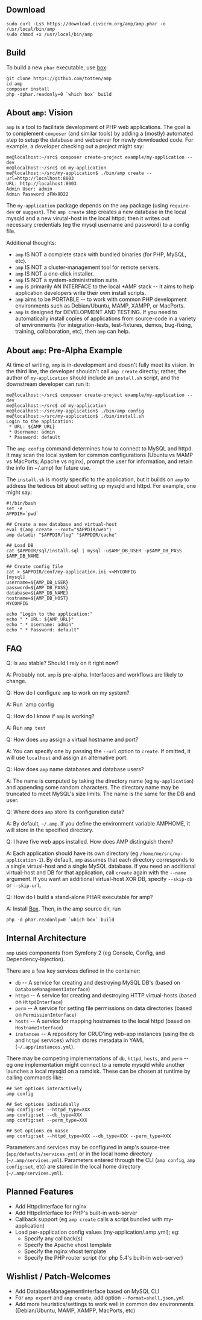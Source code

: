 ## Download

```
sudo curl -LsS https://download.civicrm.org/amp/amp.phar -o /usr/local/bin/amp
sudo chmod +x /usr/local/bin/amp
```

## Build

To build a new `phar` executable, use [box](http://box-project.github.io/box2/):

```
git clone https://github.com/totten/amp
cd amp
composer install
php -dphar.readonly=0 `which box` build
```

## About `amp`: Vision ##

`amp` is a tool to facilitate development of PHP web applications. The goal is
to complement `composer` (and similar tools) by adding a (mostly) automated
step to setup the database and webserver for newly downloaded code. For example,
a developer checking out a project might say:

```
me@localhost:~/src$ composer create-project example/my-application --dev
me@localhost:~/src$ cd my-application
me@localhost:~/src/my-application$ ./bin/amp create --url=http://localhost:8003
URL: http://localhost:8003
Admin User: admin
Admin Password zFWx9D22
```

The `my-application` package depends on the `amp` package (using `require-dev` or
`suggest`).  The `amp create` step creates a new database in the local mysqld and
a new virutal-host in the local httpd; then it writes out necessary credentials
(eg the mysql username and password) to a config file.

Additional thoughts:

 * `amp` IS NOT a complete stack with bundled binaries (for PHP, MySQL, etc).
 * `amp` IS NOT a cluster-management tool for remote servers.
 * `amp` IS NOT a one-click installer.
 * `amp` IS NOT a system-administration suite.
 * `amp` is primarily AN INTERFACE to the local *AMP stack -- it aims to help
   application developers write their own install scripts.
 * `amp` aims to be PORTABLE -- to work with common PHP development environments
   such as Debian/Ubuntu, MAMP, XAMPP, or MacPorts.
 * `amp` is designed for DEVELOPMENT AND TESTING. If you need to automatically install
   copies of applications from source-code in a variety of environments (for
   integration-tests, test-fixtures, demos, bug-fixing, training, collaboration, etc),
   then `amp` can help.

## About `amp`: Pre-Alpha Example ##

At time of writing, `amp` is in-development and doesn't fully meet its vision.
In the third line, the developer shouldn't call `amp create` directly; rather,
the author of `my-application` should include an `install.sh` script, and
the downstream developer can run it:

```
me@localhost:~/src$ composer create-project example/my-application --dev
me@localhost:~/src$ cd my-application
me@localhost:~/src/my-application$ ./bin/amp config
me@localhost:~/src/my-application$ ./bin/install.sh
Login to the application:
 * URL: ${AMP_URL}
 * Username: admin
 * Password: default
```

The `amp config` command determines how to connect to MySQL and httpd.
It may scan the local system for common configurations (Ubuntu vs
MAMP vs MacPorts; Apache vs nginx), prompt the user for information, and
retain the info (in ~/.amp) for future use.

The `install.sh` is mostly specific to the application, but it builds
on `amp` to address the tedious bit about setting up mysqld and httpd.
For example, one might say:

```
#!/bin/bash
set -e
APPDIR=`pwd`

## Create a new database and virtual-host
eval $(amp create --root="$APPDIR/web")
amp datadir "$APPDIR/log" "$APPDIR/cache"

## Load DB
cat $APPDIR/sql/install.sql | mysql -u$AMP_DB_USER -p$AMP_DB_PASS $AMP_DB_NAME

## Create config file
cat > $APPDIR/conf/my-application.ini <<MYCONFIG
[mysql]
username=${AMP_DB_USER}
password=${AMP_DB_PASS}
database=${AMP_DB_NAME}
hostname=${AMP_DB_HOST}
MYCONFIG

echo "Login to the application:"
echo " * URL: ${AMP_URL}"
echo " * Username: admin"
echo " * Password: default"
```

## FAQ ##

Q: Is `amp` stable? Should I rely on it right now?

A: Probably not. `amp` is pre-alpha. Interfaces and workflows are likely to change.

Q: How do I configure `amp` to work on my system?

A: Run `amp config

Q: How do I know if `amp` is working?

A: Run `amp test`

Q: How does `amp` assign a virtual hostname and port?

A: You can specify one by passing the `--url` option to `create`. If omitted,
it will use `localhost` and assign an alternative port.

Q: How does `amp` name databases and database users?

A: The name is computed by taking the directory name (eg `my-application`)
and appending some random characters.  The directory name may be truncated
to meet MySQL's size limits.  The name is the same for the DB and user.

Q: Where does `amp` store its configuration data?

A: By default, `~/.amp`. If you define the environment variable AMPHOME, it will store in the specified directory.

Q: I have five web apps installed. How does AMP distinguish them?

A: Each application should have its own directory (eg
`/home/me/src/my-application-1`).  By default, `amp` assumes that each
directory corresponds to a single virtual-host and a single MySQL database.
If you need an additional virtual-host and DB for that application, call
`create` again with the `--name` argument.  If you want an additional
virtual-host XOR DB, specify `--skip-db` or `--skip-url`.

Q: How do I build a stand-alone PHAR executable for amp?

A: Install [Box](http://box-project.org/). Then, in the amp source dir, run

    php -d phar.readonly=0 `which box` build

## Internal Architecture ##

`amp` uses components from Symfony 2 (eg Console, Config, and
Dependency-Injection).

There are a few key services defined in the container:

 * `db` -- A service for creating and destroying MySQL DB's
   (based on `DatabaseManagementInterface`)
 * `httpd` -- A service for creating and destroying HTTP virtual-hosts
   (based on `HttpdInterface`)
 * `perm` -- A service for setting file permissions on data directories
   (based on `PermissionInterface`)
 * `hosts` -- A service for mapping hostnames to the local httpd
   (based on `HostnameInterface`)
 * `instances` -- A repository for CRUD'ing web-app instances (using the
   `db` and `httpd` services) which stores metadata in YAML
   (`~/.app/instances.yml`).

There may be competing implementations of `db`, `httpd`, `hosts`, and `perm` -- eg
one implementation might connect to a remote mysqld while another launches a
local mysqld on a ramdisk.  These can be chosen at runtime by calling
commands like:

```
## Set options interactively
amp config

## Set options individually
amp config:set --httpd_type=XXX
amp config:set --db_type=XXX
amp config:set --perm_type=XXX

## Set options en masse
amp config:set --httpd_type=XXX --db_type=XXX --perm_type=XXX
```

Parameters and services may be configured in amp's source-tree
(`app/defaults/services.yml`) or in the local home directory
(`~/.amp/services.yml`). Parameters entered through the CLI
(`amp config`, `amp config:set`, etc) are stored in the local
home directory (`~/.amp/services.yml`).

## Planned Features ##

 * Add HttpdInterface for nginx
 * Add HttpdInterface for PHP's built-in web-server
 * Callback support (eg `amp create` calls a script bundled with my-application)
 * Load per-application config values (my-application/.amp.yml); eg:
   * Specify any callback(s)
   * Specify the Apache vhost template
   * Specify the nginx vhost template
   * Specify the PHP router script (for php 5.4's built-in web-server)

## Wishlist / Patch-Welcomes ##

 * Add DatabaseManagementInterface based on MySQL CLI
 * For `amp export` and `amp create`, add option `--format=shell,json,yml`
 * Add more heuristics/settings to work well in common dev environments
   (Debian/Ubuntu, MAMP, XAMPP, MacPorts, etc)
